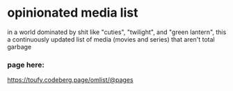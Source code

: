 # opinionated media list

in a world dominated by shit like "cuties", "twilight", and "green lantern",
this a continuously updated list of media (movies and series) that aren't total
garbage

### page here:

https://toufy.codeberg.page/omlist/@pages
